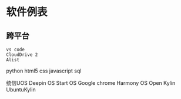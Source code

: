 # 软件例表

## 跨平台

    vs code
    CloudDrive 2
    Alist

python
html5
css
javascript
sql

统信UOS
Deepin OS
Start OS
Google chrome
Harmony OS
Open Kylin
UbuntuKylin
